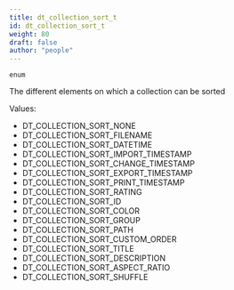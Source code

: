 ```yaml
---
title: dt_collection_sort_t
id: dt_collection_sort_t
weight: 80
draft: false
author: "people"
---
```


`enum`

The different elements on which a collection can be sorted

Values:
* DT_COLLECTION_SORT_NONE
* DT_COLLECTION_SORT_FILENAME
* DT_COLLECTION_SORT_DATETIME
* DT_COLLECTION_SORT_IMPORT_TIMESTAMP
* DT_COLLECTION_SORT_CHANGE_TIMESTAMP
* DT_COLLECTION_SORT_EXPORT_TIMESTAMP
* DT_COLLECTION_SORT_PRINT_TIMESTAMP
* DT_COLLECTION_SORT_RATING
* DT_COLLECTION_SORT_ID
* DT_COLLECTION_SORT_COLOR
* DT_COLLECTION_SORT_GROUP
* DT_COLLECTION_SORT_PATH
* DT_COLLECTION_SORT_CUSTOM_ORDER
* DT_COLLECTION_SORT_TITLE
* DT_COLLECTION_SORT_DESCRIPTION
* DT_COLLECTION_SORT_ASPECT_RATIO
* DT_COLLECTION_SORT_SHUFFLE

